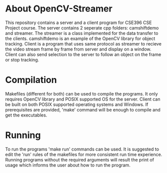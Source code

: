 # About OpenCV-Streamer
This repository contains a server and a client program for CSE396 CSE Project course. The server contains 2 seperate cpp folders: camshiftdemo and streamer. The streamer is a class implemented for the data transfer to the clients. camshiftdemo is an example of the OpenCV library for object tracking. Client is a program that uses same protocol as streamer to recieve the video stream frame by frame from server and display on a window. Client can also send selection to the server to follow an object on the frame or stop tracking.

# Compilation
Makefiles (different for both) can be used to compile the programs. It only requires OpenCV library and POSIX supported OS for the server. Client can be built on both POSIX supported operating systems and Windows. If prerequisites are provided, 'make' command will be enough to compile and get the executables.

# Running
To run the programs 'make run' commands can be used. It is suggested to edit the 'run' rules of the makefiles for more consistent run time experience. Running programs without the required arguments will result the print of usage which informs the user about how to run the program.

